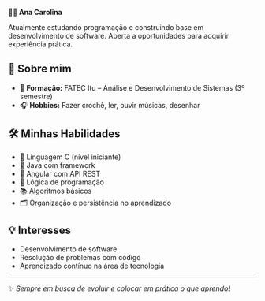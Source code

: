 **👩‍💻 Ana Carolina**

Atualmente estudando programação e construindo base em desenvolvimento de software. Aberta a oportunidades para adquirir experiência prática.

## 📌 Sobre mim

- 🎯 **Formação:** FATEC Itu – Análise e Desenvolvimento de Sistemas (3º semestre)  
- 🎧 **Hobbies:** Fazer crochê, ler, ouvir músicas, desenhar

## 🛠️ Minhas Habilidades

- 📌 Linguagem C (nível iniciante)
- 📌 Java com framework
- 📌 Angular com API REST
- 🧠 Lógica de programação
- 📚 Algoritmos básicos
- 🗂️ Organização e persistência no aprendizado

## 💡 Interesses

- Desenvolvimento de software  
- Resolução de problemas com código  
- Aprendizado contínuo na área de tecnologia

---

✨ *Sempre em busca de evoluir e colocar em prática o que aprendo!*
